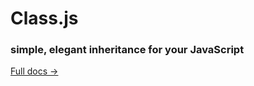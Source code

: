 Class.js
======

### simple, elegant inheritance for your JavaScript

[Full docs &rarr;](http://benhowdle.im/Class)
